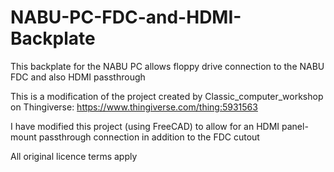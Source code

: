 # NABU-PC-FDC-and-HDMI-Backplate
This backplate for the NABU PC allows floppy drive connection to the NABU FDC and also HDMI passthrough

This is a modification of the project created by Classic_computer_workshop on Thingiverse: https://www.thingiverse.com/thing:5931563

I have modified this project (using FreeCAD) to allow for an HDMI panel-mount passthrough connection in addition to the FDC cutout

All original licence terms apply
